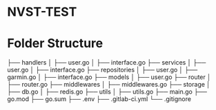 # NVST-TEST

# Folder Structure
├── handlers
│   ├── user.go
│   ├── interface.go
├── services
│   ├── user.go
│   ├── interface.go
├── repositories
│   ├── user.go
│   ├── garmin.go
│   ├── interface.go
├── models
│   ├── user.go
├── router
│   ├── router.go
├── middlewares
│   ├── middlewares.go
├── storage
│   ├── db.go
│   ├── redis.go
├── utils
│   ├── utils.go
├── main.go
├── go.mod
├── go.sum
├── .env
├── .gitlab-ci.yml
└── .gitignore


